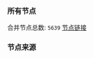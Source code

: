 ### 所有节点
合并节点总数: `5639`
[节点链接](https://github.com/rzhy1/33/raw/master/sub/sub_merge_base64.txt)

### 节点来源
